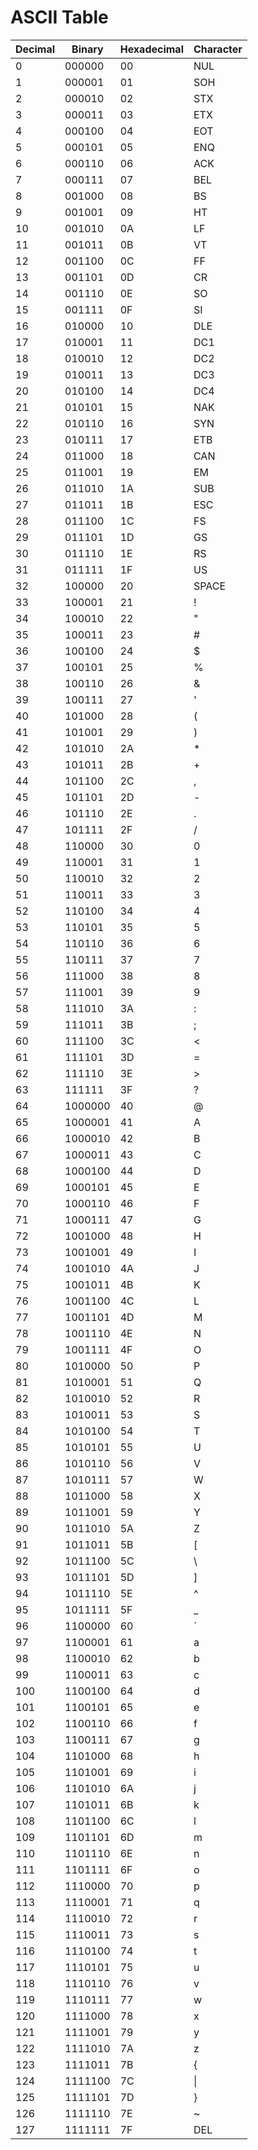 # ASCII Table

| Decimal | Binary | Hexadecimal | Character |
|---------|--------|-------------|-----------|
| 0       | 000000 | 00          | NUL       |
| 1       | 000001 | 01          | SOH       |
| 2       | 000010 | 02          | STX       |
| 3       | 000011 | 03          | ETX       |
| 4       | 000100 | 04          | EOT       |
| 5       | 000101 | 05          | ENQ       |
| 6       | 000110 | 06          | ACK       |
| 7       | 000111 | 07          | BEL       |
| 8       | 001000 | 08          | BS        |
| 9       | 001001 | 09          | HT        |
| 10      | 001010 | 0A          | LF        |
| 11      | 001011 | 0B          | VT        |
| 12      | 001100 | 0C          | FF        |
| 13      | 001101 | 0D          | CR        |
| 14      | 001110 | 0E          | SO        |
| 15      | 001111 | 0F          | SI        |
| 16      | 010000 | 10          | DLE       |
| 17      | 010001 | 11          | DC1       |
| 18      | 010010 | 12          | DC2       |
| 19      | 010011 | 13          | DC3       |
| 20      | 010100 | 14          | DC4       |
| 21      | 010101 | 15          | NAK       |
| 22      | 010110 | 16          | SYN       |
| 23      | 010111 | 17          | ETB       |
| 24      | 011000 | 18          | CAN       |
| 25      | 011001 | 19          | EM        |
| 26      | 011010 | 1A          | SUB       |
| 27      | 011011 | 1B          | ESC       |
| 28      | 011100 | 1C          | FS        |
| 29      | 011101 | 1D          | GS        |
| 30      | 011110 | 1E          | RS        |
| 31      | 011111 | 1F          | US        |
| 32      | 100000 | 20          | SPACE     |
| 33      | 100001 | 21          | !         |
| 34      | 100010 | 22          | "         |
| 35      | 100011 | 23          | #         |
| 36      | 100100 | 24          | $         |
| 37      | 100101 | 25          | %         |
| 38      | 100110 | 26          | &         |
| 39      | 100111 | 27          | '         |
| 40      | 101000 | 28          | (         |
| 41      | 101001 | 29          | )         |
| 42      | 101010 | 2A          | *         |
| 43      | 101011 | 2B          | +         |
| 44      | 101100 | 2C          | ,         |
| 45      | 101101 | 2D          | -         |
| 46      | 101110 | 2E          | .         |
| 47      | 101111 | 2F          | /         |
| 48      | 110000 | 30          | 0         |
| 49      | 110001 | 31          | 1         |
| 50      | 110010 | 32          | 2         |
| 51      | 110011 | 33          | 3         |
| 52      | 110100 | 34          | 4         |
| 53      | 110101 | 35          | 5         |
| 54      | 110110 | 36          | 6         |
| 55      | 110111 | 37          | 7         |
| 56      | 111000 | 38          | 8         |
| 57      | 111001 | 39          | 9         |
| 58      | 111010 | 3A          | :         |
| 59      | 111011 | 3B          | ;         |
| 60      | 111100 | 3C          | <         |
| 61      | 111101 | 3D          | =         |
| 62      | 111110 | 3E          | >         |
| 63      | 111111 | 3F          | ?         |
| 64      | 1000000| 40          | @         |
| 65      | 1000001| 41          | A         |
| 66      | 1000010| 42          | B         |
| 67      | 1000011| 43          | C         |
| 68      | 1000100| 44          | D         |
| 69      | 1000101| 45          | E         |
| 70      | 1000110| 46          | F         |
| 71      | 1000111| 47          | G         |
| 72      | 1001000| 48          | H         |
| 73      | 1001001| 49          | I         |
| 74      | 1001010| 4A          | J         |
| 75      | 1001011| 4B          | K         |
| 76      | 1001100| 4C          | L         |
| 77      | 1001101| 4D          | M         |
| 78      | 1001110| 4E          | N         |
| 79      | 1001111| 4F          | O         |
| 80      | 1010000| 50          | P         |
| 81      | 1010001| 51          | Q         |
| 82      | 1010010| 52          | R         |
| 83      | 1010011| 53          | S         |
| 84      | 1010100| 54          | T         |
| 85      | 1010101| 55          | U         |
| 86      | 1010110| 56          | V         |
| 87      | 1010111| 57          | W         |
| 88      | 1011000| 58          | X         |
| 89      | 1011001| 59          | Y         |
| 90      | 1011010| 5A          | Z         |
| 91      | 1011011| 5B          | [         |
| 92      | 1011100| 5C          | \         |
| 93      | 1011101| 5D          | ]         |
| 94      | 1011110| 5E          | ^         |
| 95      | 1011111| 5F          | _         |
| 96      | 1100000| 60          | `         |
| 97      | 1100001| 61          | a         |
| 98      | 1100010| 62          | b         |
| 99      | 1100011| 63          | c         |
| 100     | 1100100| 64          | d         |
| 101     | 1100101| 65          | e         |
| 102     | 1100110| 66          | f         |
| 103     | 1100111| 67          | g         |
| 104     | 1101000| 68          | h         |
| 105     | 1101001| 69          | i         |
| 106     | 1101010| 6A          | j         |
| 107     | 1101011| 6B          | k         |
| 108     | 1101100| 6C          | l         |
| 109     | 1101101| 6D          | m         |
| 110     | 1101110| 6E          | n         |
| 111     | 1101111| 6F          | o         |
| 112     | 1110000| 70          | p         |
| 113     | 1110001| 71          | q         |
| 114     | 1110010| 72          | r         |
| 115     | 1110011| 73          | s         |
| 116     | 1110100| 74          | t         |
| 117     | 1110101| 75          | u         |
| 118     | 1110110| 76          | v         |
| 119     | 1110111| 77          | w         |
| 120     | 1111000| 78          | x         |
| 121     | 1111001| 79          | y         |
| 122     | 1111010| 7A          | z         |
| 123     | 1111011| 7B          | {         |
| 124     | 1111100| 7C          | \|        |
| 125     | 1111101| 7D          | }         |
| 126     | 1111110| 7E          | ~         |
| 127     | 1111111| 7F          | DEL       |